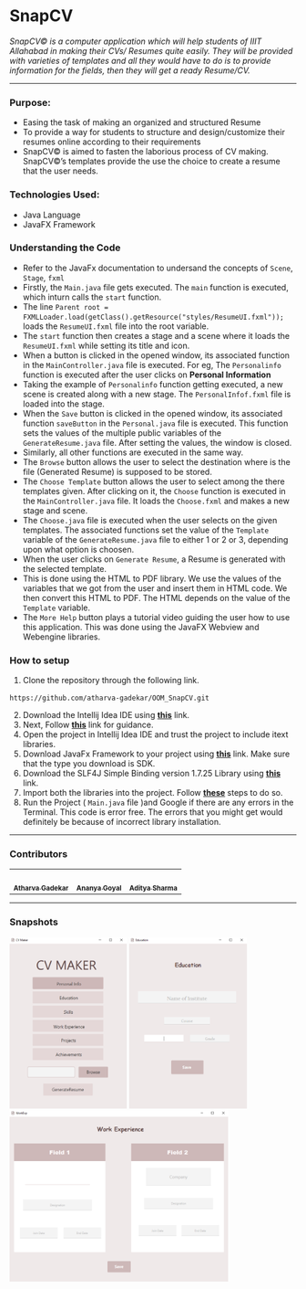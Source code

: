 # SnapCV
*SnapCV© is a computer application which will help students of IIIT Allahabad
in making their CVs/ Resumes quite easily. They will be provided with varieties
of templates and all they would have to do is to provide information for the fields, then they will get a ready Resume/CV.*
***

### Purpose:
- Easing the task of making an organized and structured Resume
- To provide a way for students to structure and design/customize their resumes online according to their requirements
- SnapCV© is aimed to fasten the laborious process of CV making. SnapCV©’s templates provide the use the choice to create a resume that the user needs.

### Technologies Used:
- Java Language
- JavaFX Framework


### Understanding the Code
- Refer to the JavaFx documentation to undersand the concepts of ```Scene```, ```Stage```, ```fxml```
- Firstly, the ```Main.java``` file gets executed. The ```main``` function is executed, which inturn calls the ```start``` function.
- The line ```Parent root = FXMLLoader.load(getClass().getResource("styles/ResumeUI.fxml"));``` loads the ```ResumeUI.fxml``` file into the root variable.
- The ```start``` function then creates a stage and a scene where it loads the ```ResumeUI.fxml``` while setting its title and icon.
- When a button is clicked in the opened window, its associated function in the ```MainController.java``` file is executed. For eg, The ```Personalinfo``` function is executed after the user clicks on **Personal Information**
- Taking the example of ```Personalinfo``` function getting executed, a new scene is created along with a new stage. The ```PersonalInfof.fxml``` file is loaded into the stage.
- When the ```Save``` button is clicked in the opened window, its associated function ```saveButton``` in the ```Personal.java``` file is executed. This function sets the values of the multiple public variables of the ```GenerateResume.java``` file. After setting the values, the window is closed.
- Similarly, all other functions are executed in the same way.
- The ```Browse``` button allows the user to select the destination where is the file (Generated Resume) is supposed to be stored.
- The ```Choose Template``` button allows the user to select among the there templates given. After clicking on it, the ```Choose``` function is executed in the ```MainController.java``` file. It loads the ```Choose.fxml``` and makes a new stage and scene. 
- The ```Choose.java``` file is executed when the user selects on the given templates. The associated functions set the value of the ```Template``` variable of the ```GenerateResume.java``` file to either 1 or 2 or 3, depending upon what option is choosen.
- When the user clicks on ```Generate Resume```, a Resume is generated with the selected template.
- This is done using the HTML to PDF library. We use the values of the variables that we got from the user and insert them in HTML code. We then convert this HTML to PDF. The HTML depends on the value of the ```Template``` variable.
- The ```More Help``` button plays a tutorial video guiding the user how to use this application. This was done using the JavaFX Webview and Webengine libraries. 


### How to setup
1. Clone the repository through the following link.
```
https://github.com/atharva-gadekar/OOM_SnapCV.git
```
2. Download the Intellij Idea IDE using **[this](https://www.jetbrains.com/idea/download/#section=windows)** link.
3. Next, Follow **[this](https://www.jetbrains.com/help/idea/javafx.html)** link for guidance.
4. Open the project in Intellij Idea IDE and trust the project to include itext libraries.
5. Download JavaFx Framework to your project using **[this](https://gluonhq.com/products/javafx/)** link. Make sure that the type you download is SDK.
6. Download the SLF4J Simple Binding version 1.7.25 Library using **[this](https://mvnrepository.com/artifact/org.slf4j/slf4j-simple/1.7.25)** link.
7. Import both the libraries into the project. Follow **[these](https://stackoverflow.com/questions/60507777/how-to-import-library-in-intellij)** steps to do so.
8. Run the Project ( ```Main.java``` file )and Google if there are any errors in the Terminal. This code is error free. The errors that you might get would definitely be because of incorrect library installation.

***
### Contributors
<table>
  <tr>
    <td align="center"><a href="https://github.com/atharva-gadekar"><img src="https://avatars.githubusercontent.com/u/97454406?s=400&u=759abd07b264a0e0a0b0e54febe65684816f2a05&v=4" width="150px;" alt=""/><br /><sub><b>Atharva Gadekar</b></sub></a></td>
    <td align="center"><a href="https://github.com/ananyaa07"><img src="https://avatars.githubusercontent.com/u/97439364?v=4" width="150px;" alt=""/><br /><sub><b>Ananya Goyal</b></sub></a></td>
    <td align="center"><a href="https://github.com/Political-vulture"><img src="https://avatars.githubusercontent.com/u/93772451?v=4" width="150px;" alt=""/><br /><sub><b>Aditya Sharma</b></sub></a></td>
 </tr>
</table>

***
### Snapshots
<p float="left">
  <img src="https://github.com/gudelakshmi/CV-Maker/blob/main/snap%20shots/home%20page.png" height="300px;" alt=""/>
  <img src="https://github.com/gudelakshmi/CV-Maker/blob/main/snap%20shots/education.png" height="300px;" alt=""/>
  <img src="https://github.com/gudelakshmi/CV-Maker/blob/main/snap%20shots/work%20exp.png" height="300px;" alt=""/>
</p>
